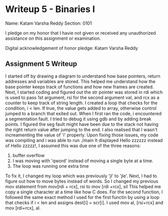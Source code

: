Writeup 5 - Binaries I
======

Name: Katam Varsha Reddy
Section: 0101

I pledge on my honor that I havie not given or received any unauthorized assistance on this assignment or examination.

Digital acknowledgement of honor pledge: Katam Varsha Reddy

## Assignment 5 Writeup
I started off by drawing a diagram to understand how base pointers, return addresses and variables are stored. This helped me understand how the base pointer keeps track of functions and how new frames are created. Next, I started coding and figured out the str pointer was stored in rdi which is used to pass 1st argument, rsi for the second argument val, and rcx as a counter to keep track of string length. I created a loop that checks for the condition, i < len. If true, the value gets added to array, otherwise control jumped to a branch that exited out.
When I first ran the code, i encountered a segmentation fault. I tried to debug it using gdb and by adding break points. I figured the seg fault might have been due to the stack not having the right return value after jumping to the end. I also realised that I wasn't increamenting the value of 'i' properly.
Upon fixing those issues, my code was compiling and i was able to run ./main
It displayed Hello zzzzzz instead of Hello zzzzz!, I assumed this was due one of the three reasons: 
1. buffer overflow 
2. I was moving with 'qword' instead of moving a single byte at a time. 
3. The loop was running one extra time                                                                                                

To fix it, I changed my loop which was previously 'jl' to 'jle'. Next, I had to figure out how to move bytes instead of words. So I changed my previous mov statement from mov[rdi + rcx], rsi to mov [rdi +rcx], sil
This helped me copy a single character at a time like how C does. 
For the second function, I followed the same exact method I used for the first functin by using a loop that checks if i < len and assigns dest[i] = scr[i]. I used mov al, [rsi+rcx] and mov [rdi+rcx], al.
